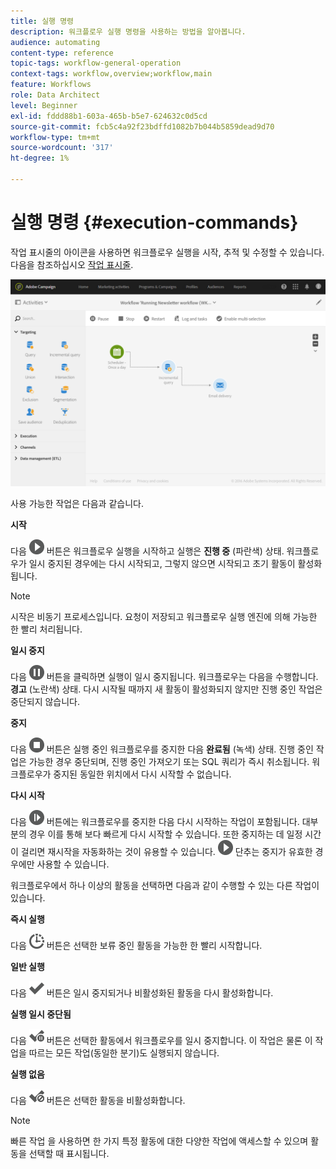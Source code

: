 ```yaml
---
title: 실행 명령
description: 워크플로우 실행 명령을 사용하는 방법을 알아봅니다.
audience: automating
content-type: reference
topic-tags: workflow-general-operation
context-tags: workflow,overview;workflow,main
feature: Workflows
role: Data Architect
level: Beginner
exl-id: fddd88b1-603a-465b-b5e7-624632c0d5cd
source-git-commit: fcb5c4a92f23bdffd1082b7b044b5859dead9d70
workflow-type: tm+mt
source-wordcount: '317'
ht-degree: 1%

---
```


# 실행 명령 {#execution-commands}

작업 표시줄의 아이콘을 사용하면 워크플로우 실행을 시작, 추적 및 수정할 수 있습니다. 다음을 참조하십시오 [작업 표시줄](../../automating/using/workflow-interface.md#action-bar).

![](assets/wkf_execution_2.png)

사용 가능한 작업은 다음과 같습니다.

**시작**

다음 ![](assets/play_darkgrey-24px.png) 버튼은 워크플로우 실행을 시작하고 실행은 **진행 중** (파란색) 상태. 워크플로우가 일시 중지된 경우에는 다시 시작되고, 그렇지 않으면 시작되고 초기 활동이 활성화됩니다.

>[!NOTE]
>
>시작은 비동기 프로세스입니다. 요청이 저장되고 워크플로우 실행 엔진에 의해 가능한 한 빨리 처리됩니다.

**일시 중지**

다음 ![](assets/pause_darkgrey-24px.png) 버튼을 클릭하면 실행이 일시 중지됩니다. 워크플로우는 다음을 수행합니다. **경고** (노란색) 상태. 다시 시작될 때까지 새 활동이 활성화되지 않지만 진행 중인 작업은 중단되지 않습니다.

**중지**

다음 ![](assets/stop_darkgrey-24px.png) 버튼은 실행 중인 워크플로우를 중지한 다음 **완료됨** (녹색) 상태. 진행 중인 작업은 가능한 경우 중단되며, 진행 중인 가져오기 또는 SQL 쿼리가 즉시 취소됩니다. 워크플로우가 중지된 동일한 위치에서 다시 시작할 수 없습니다.

**다시 시작**

다음 ![](assets/pauseplay_darkgrey-24px.png) 버튼에는 워크플로우를 중지한 다음 다시 시작하는 작업이 포함됩니다. 대부분의 경우 이를 통해 보다 빠르게 다시 시작할 수 있습니다. 또한 중지하는 데 일정 시간이 걸리면 재시작을 자동화하는 것이 유용할 수 있습니다. ![](assets/play_darkgrey-24px.png) 단추는 중지가 유효한 경우에만 사용할 수 있습니다.

워크플로우에서 하나 이상의 활동을 선택하면 다음과 같이 수행할 수 있는 다른 작업이 있습니다.

**즉시 실행**

다음 ![](assets/pending_darkgrey-24px.png) 버튼은 선택한 보류 중인 활동을 가능한 한 빨리 시작합니다.

**일반 실행**

다음 ![](assets/check_darkgrey-24px.png) 버튼은 일시 중지되거나 비활성화된 활동을 다시 활성화합니다.

**실행 일시 중단됨**

다음 ![](assets/check_pause_darkgrey-24px.png) 버튼은 선택한 활동에서 워크플로우를 일시 중지합니다. 이 작업은 물론 이 작업을 따르는 모든 작업(동일한 분기)도 실행되지 않습니다.

**실행 없음**

다음 ![](assets/checkdisable.png) 버튼은 선택한 활동을 비활성화합니다.

>[!NOTE]
>
>빠른 작업 을 사용하면 한 가지 특정 활동에 대한 다양한 작업에 액세스할 수 있으며 활동을 선택할 때 표시됩니다.
